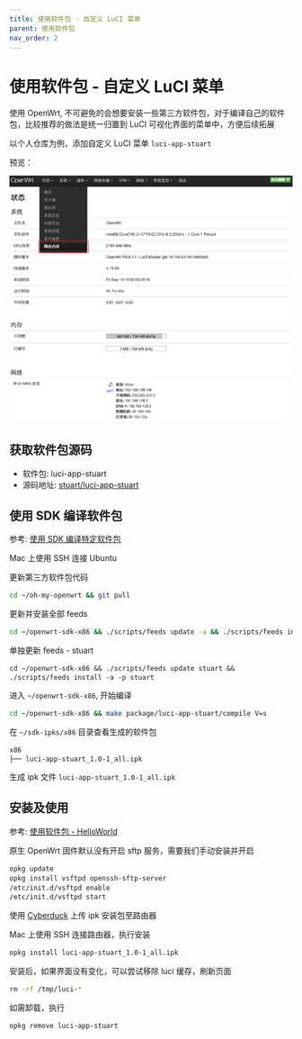 ```yaml
---
title: 使用软件包 - 自定义 LuCI 菜单
parent: 使用软件包
nav_order: 2
---
```


# 使用软件包 - 自定义 LuCI 菜单

使用 OpenWrt, 不可避免的会想要安装一些第三方软件包，对于编译自己的软件包，比较推荐的做法是统一归置到 LuCI 可视化界面的菜单中，方便后续拓展

以个人仓库为例，添加自定义 LuCI 菜单 `luci-app-stuart`

预览：

![Snipaste_2019-09-13_16-52-33.png](https://raw.githubusercontent.com/stuarthua/PicGo/master/oh-my-openwrt/Snipaste_2019-09-13_16-52-33.png)

## 获取软件包源码

* 软件包: luci-app-stuart
* 源码地址: [stuart/luci-app-stuart](https://github.com/stuarthua/oh-my-openwrt/stuart/luci-app-stuart)

## 使用 SDK 编译软件包

参考: [使用 SDK 编译特定软件包](https://stuarthua.github.io/oh-my-openwrt/make-by-sdk.html)

Mac 上使用 SSH 连接 Ubuntu

更新第三方软件包代码

```bash
cd ~/oh-my-openwrt && git pull
```

更新并安装全部 feeds

```bash
cd ~/openwrt-sdk-x86 && ./scripts/feeds update -a && ./scripts/feeds install -a
```

单独更新 feeds - stuart

```
cd ~/openwrt-sdk-x86 && ./scripts/feeds update stuart && ./scripts/feeds install -a -p stuart
```

进入 `~/openwrt-sdk-x86`, 开始编译

```bash
cd ~/openwrt-sdk-x86 && make package/luci-app-stuart/compile V=s
```

在 `~/sdk-ipks/x86` 目录查看生成的软件包

```
x86
├── luci-app-stuart_1.0-1_all.ipk
```

生成 ipk 文件 `luci-app-stuart_1.0-1_all.ipk`

## 安装及使用

参考: [使用软件包 - HelloWorld](https://stuarthua.github.io/oh-my-openwrt/use-package-helloworld.html)

原生 OpenWrt 固件默认没有开启 sftp 服务，需要我们手动安装并开启

```bash
opkg update
opkg install vsftpd openssh-sftp-server
/etc/init.d/vsftpd enable
/etc/init.d/vsftpd start
```

使用 [Cyberduck](https://cyberduck.io/) 上传 ipk 安装包至路由器

Mac 上使用 SSH 连接路由器，执行安装

```bash
opkg install luci-app-stuart_1.0-1_all.ipk
```

安装后，如果界面没有变化，可以尝试移除 luci 缓存，刷新页面

```bash
rm -rf /tmp/luci-*
```

如需卸载，执行

```bash
opkg remove luci-app-stuart
```
